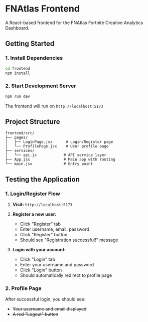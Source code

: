 # FNAtlas Frontend

A React-based frontend for the FNAtlas Fortnite Creative Analytics Dashboard.

## Getting Started

### 1. Install Dependencies

```bash
cd frontend
npm install
```

### 2. Start Development Server

```bash
npm run dev
```

The frontend will run on `http://localhost:5173`

## Project Structure

```
frontend/src/
├── pages/
│   ├── LoginPage.jsx      # Login/Register page
│   └── ProfilePage.jsx    # User profile page
├── services/
│   └── api.js            # API service layer
├── App.jsx               # Main app with routing
└── main.jsx              # Entry point
```

## Testing the Application

### 1. Login/Register Flow

1. **Visit:** `http://localhost:5173`
2. **Register a new user:**

   - Click "Register" tab
   - Enter username, email, password
   - Click "Register" button
   - Should see "Registration successful!" message

3. **Login with your account:**
   - Click "Login" tab
   - Enter your username and password
   - Click "Login" button
   - Should automatically redirect to profile page

### 2. Profile Page

After successful login, you should see:

- ~~Your username and email displayed~~
- ~~A red "Logout" button~~

